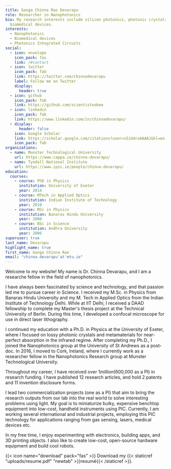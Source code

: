 ```yaml
---
title: Ganga Chinna Rao Devarapu
role: Researcher in Nanophotonics
bio: My research interests include silicon photonics, photonic crystals and
  biomedical devices.
interests:
  - Nanophotonics
  - Biomedical devices
  - Photonics Integrated Circuits
social:
  - icon: envelope
    icon_pack: fas
    link: /#contact
  - icon: twitter
    icon_pack: fab
    link: https://twitter.com/chinnadevarapu
    label: Follow me on Twitter
    display:
      header: true
  - icon: github
    icon_pack: fab
    link: https://github.com/scientistnobee
  - icon: linkedin
    icon_pack: fab
    link: https://www.linkedin.com/in/chinnadevarapu/
  - display:
      header: false
    icon: Google Scholar
    link: https://scholar.google.com/citations?user=v5iO4roAAAAJ&hl=en
    icon_pack: fab
organizations:
  - name: Munster Technological University
    url: https://www.cappa.ie/chinna-devarapu/
  - name: Tyndall National Institute
    url: https://www.ipic.ie/people/chinna-devarapu/
education:
  courses:
    - course: PhD in Physics
      institution: University of Exeter
      year: 2014
    - course: MTech in Applied Optics
      institution: Indian Institute of Technology
      year: 2010
    - course: MSc in Physics
      institution: Banaras Hindu University
      year: 2008
    - course: BSc in Science
      institution: Andhra University
      year: 2006
superuser: true
last_name: Devarapu
highlight_name: true
first_name: Ganga Chinna Rao
email: "chinna.devarapu'at'mtu.ie"
---
```

Welcome to my website! My name is Dr. Chinna Devarapu, and I am a researche fellow in the field of nanophotonics.

I have always been fascinated by science and technology, and that passion led me to pursue career in Science. I received my M.Sc. in Physics from Banaras Hindu University and my M. Tech in Applied Optics from the Indian Institute of Technology Delhi. While at IIT Delhi, I received a DAAD fellowship to complete my Master's thesis project at the Technical University of Berlin. During this time, I developed a confocal microscope for use in direct laser lithography.

I continued my education with a Ph.D. in Physics at the University of Exeter, where I focused on lossy photonic crystals and metamaterials for near-perfect absorption in the infrared regime. After completing my Ph.D., I joined the Nanophotonics group at the University of St Andrews as a post-doc. In 2016, I moved to Cork, Ireland, where I currently work as a researcher fellow in the Nanophotonics Research group at Munster Technological University.

Throughout my career, I have received over $1 million  ($600,000 as a PI) in research funding. I have published 12 research articles, and hold 2 patents and 11 invention disclosure forms.

I lead two commercialization projects (one as a PI) that aim to bring the research outputs from our lab into the real world to solve interesting problems using light. My goal is to miniaturize bulky, expensive benchtop equipment into low-cost, handheld instruments using PIC. Currently, I am working several international and industrial projects, employing this PIC technology for applications ranging from gas sensing, lasers, medical devices etc.

In my free time, I enjoy experimenting with electronics, building apps, and 3D printing objects. I also like to create low-cost, open-source hardware equipment and build cool robots.

  
{{< icon name="download" pack="fas" >}} Download my {{< staticref "uploads/resume.pdf" "newtab" >}}resumé{{< /staticref >}}.
